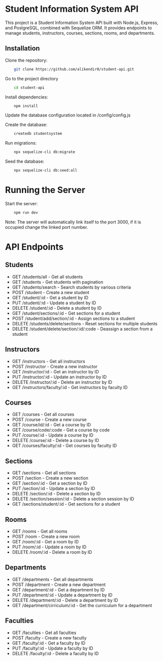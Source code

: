 # Student Information System API

This project is a Student Information System API built with Node.js, Express, and PostgreSQL, combined with Sequelize ORM. It provides endpoints to manage students, instructors, courses, sections, rooms, and departments.


## Installation

Clone the repository:

```bash
    git clone https://github.com/alikendir0/student-api.git
```
    
Go to the project directory

```bash
    cd student-api
```

Install dependencies:

```bash
    npm install
```

Update the database configuration located in /config/config.js

Create the database:

```bash
    createdb studentsystem
```

Run migrations:

```bash
    npx sequelize-cli db:migrate
```

Seed the database:

```bash
    npx sequelize-cli db:seed:all
```

# Running the Server
Start the server:

```bash
    npm run dev
```
Note: The server will automatically link itself to the port 3000, if it is occupied change the linked port number.

# API Endpoints
## Students
- GET /students/all - Get all students
- GET /students - Get students with pagination
- GET /students/search - Search students by various criteria
- POST /student - Create a new student
- GET /student/:id - Get a student by ID
- PUT /student/:id - Update a student by ID
- DELETE /student/:id - Delete a student by ID
- GET /student/sections/:id - Get sections for a student
- POST /student/add/section/:id - Assign sections to a student
- DELETE /students/delete/sections - Reset sections for multiple students
- DELETE /student/delete/section/:id/:code - Deassign a section from a student
## Instructors
- GET /instructors - Get all instructors
- POST /instructor - Create a new instructor
- GET /instructor/:id - Get an instructor by ID
- PUT /instructor/:id - Update an instructor by ID
- DELETE /instructor/:id - Delete an instructor by ID
- GET /instructors/faculty/:id - Get instructors by faculty ID
## Courses
- GET /courses - Get all courses
- POST /course - Create a new course
- GET /course/id/:id - Get a course by ID
- GET /course/code/:code - Get a course by code
- PUT /course/:id - Update a course by ID
- DELETE /course/:id - Delete a course by ID
- GET /courses/faculty/:id - Get courses by faculty ID
## Sections
- GET /sections - Get all sections
- POST /section - Create a new section
- GET /section/:id - Get a section by ID
- PUT /section/:id - Update a section by ID
- DELETE /section/:id - Delete a section by ID
- DELETE /section/session/:id - Delete a section session by ID
- GET /sections/student/:id - Get sections for a student
## Rooms
- GET /rooms - Get all rooms
- POST /room - Create a new room
- GET /room/:id - Get a room by ID
- PUT /room/:id - Update a room by ID
- DELETE /room/:id - Delete a room by ID
## Departments
- GET /departments - Get all departments
- POST /department - Create a new department
- GET /department/:id - Get a department by ID
- PUT /department/:id - Update a department by ID
- DELETE /department/:id - Delete a department by ID
- GET /department/cirriculum/:id - Get the curriculum for a department
## Faculties
- GET /faculties - Get all faculties
- POST /faculty - Create a new faculty
- GET /faculty/:id - Get a faculty by ID
- PUT /faculty/:id - Update a faculty by ID
- DELETE /faculty/:id - Delete a faculty by ID
